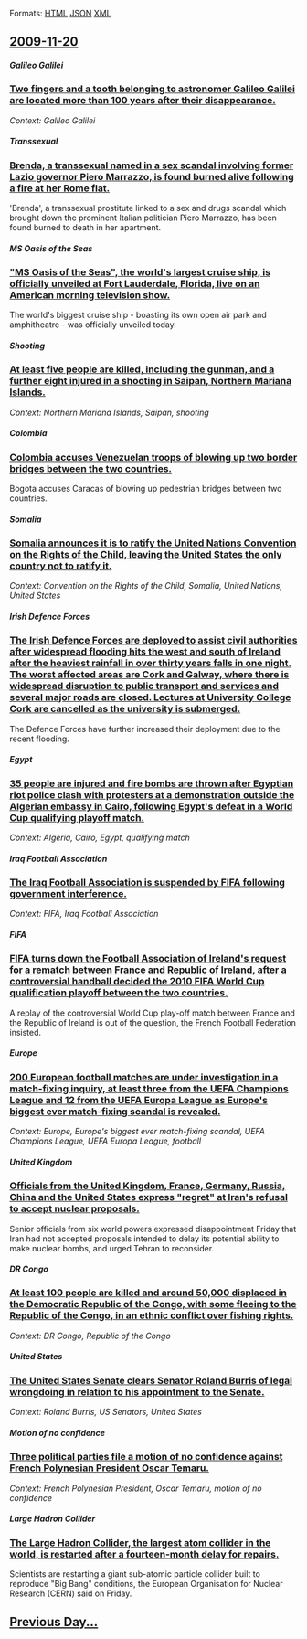 
Formats: [HTML](2009/11/20/index.html)  [JSON](2009/11/20/index.json)  [XML](2009/11/20/index.xml)  

## [2009-11-20](/news/2009/11/20/index.md)

##### Galileo Galilei
### [ Two fingers and a tooth belonging to astronomer Galileo Galilei are located more than 100 years after their disappearance. ](/news/2009/11/20/two-fingers-and-a-tooth-belonging-to-astronomer-galileo-galilei-are-located-more-than-100-years-after-their-disappearance.md)
_Context: Galileo Galilei_

##### Transsexual
### [ Brenda, a transsexual named in a sex scandal involving former Lazio governor Piero Marrazzo, is found burned alive following a fire at her Rome flat. ](/news/2009/11/20/brenda-a-transsexual-named-in-a-sex-scandal-involving-former-lazio-governor-piero-marrazzo-is-found-burned-alive-following-a-fire-at-her.md)
&#039;Brenda&#039;, a transsexual prostitute linked to a sex and drugs scandal which brought down the prominent Italian politician Piero Marrazzo, has been found burned to death in her apartment.

##### MS Oasis of the Seas
### [ "MS Oasis of the Seas", the world's largest cruise ship, is officially unveiled at Fort Lauderdale, Florida, live on an American morning television show. ](/news/2009/11/20/ms-oasis-of-the-seas-the-world-s-largest-cruise-ship-is-officially-unveiled-at-fort-lauderdale-florida-live-on-an-american-morning-te.md)
The world&#039;s biggest cruise ship - boasting its own open air park and amphitheatre - was officially unveiled today.

##### Shooting
### [ At least five people are killed, including the gunman, and a further eight injured in a shooting in Saipan, Northern Mariana Islands. ](/news/2009/11/20/at-least-five-people-are-killed-including-the-gunman-and-a-further-eight-injured-in-a-shooting-in-saipan-northern-mariana-islands.md)
_Context: Northern Mariana Islands, Saipan, shooting_

##### Colombia
### [ Colombia accuses Venezuelan troops of blowing up two border bridges between the two countries. ](/news/2009/11/20/colombia-accuses-venezuelan-troops-of-blowing-up-two-border-bridges-between-the-two-countries.md)
Bogota accuses Caracas of blowing up pedestrian bridges between two countries.

##### Somalia
### [ Somalia announces it is to ratify the United Nations Convention on the Rights of the Child, leaving the United States the only country not to ratify it. ](/news/2009/11/20/somalia-announces-it-is-to-ratify-the-united-nations-convention-on-the-rights-of-the-child-leaving-the-united-states-the-only-country-not.md)
_Context: Convention on the Rights of the Child, Somalia, United Nations, United States_

##### Irish Defence Forces
### [ The Irish Defence Forces are deployed to assist civil authorities after widespread flooding hits the west and south of Ireland after the heaviest rainfall in over thirty years falls in one night. The worst affected areas are Cork and Galway, where there is widespread disruption to public transport and services and several major roads are closed. Lectures at University College Cork are cancelled as the university is submerged. ](/news/2009/11/20/the-irish-defence-forces-are-deployed-to-assist-civil-authorities-after-widespread-flooding-hits-the-west-and-south-of-ireland-after-the-he.md)
The Defence Forces have further increased their deployment due to the recent flooding.

##### Egypt
### [ 35 people are injured and fire bombs are thrown after Egyptian riot police clash with protesters at a demonstration outside the Algerian embassy in Cairo, following Egypt's defeat in a World Cup qualifying playoff match. ](/news/2009/11/20/35-people-are-injured-and-fire-bombs-are-thrown-after-egyptian-riot-police-clash-with-protesters-at-a-demonstration-outside-the-algerian-em.md)
_Context: Algeria, Cairo, Egypt, qualifying match_

##### Iraq Football Association
### [ The Iraq Football Association is suspended by FIFA following government interference. ](/news/2009/11/20/the-iraq-football-association-is-suspended-by-fifa-following-government-interference.md)
_Context: FIFA, Iraq Football Association_

##### FIFA
### [ FIFA turns down the Football Association of Ireland's request for a rematch between France and Republic of Ireland, after a controversial handball decided the 2010 FIFA World Cup qualification playoff between the two countries. ](/news/2009/11/20/fifa-turns-down-the-football-association-of-ireland-s-request-for-a-rematch-between-france-and-republic-of-ireland-after-a-controversial-h.md)
A replay of the controversial World Cup play-off match between France and the Republic of Ireland is out of the question, the French Football Federation insisted.

##### Europe
### [ 200 European football matches are under investigation in a match-fixing inquiry, at least three from the UEFA Champions League and 12 from the UEFA Europa League as Europe's biggest ever match-fixing scandal is revealed. ](/news/2009/11/20/200-european-football-matches-are-under-investigation-in-a-match-fixing-inquiry-at-least-three-from-the-uefa-champions-league-and-12-from.md)
_Context: Europe, Europe's biggest ever match-fixing scandal, UEFA Champions League, UEFA Europa League, football_

##### United Kingdom
### [ Officials from the United Kingdom, France, Germany, Russia, China and the United States express "regret" at Iran's refusal to accept nuclear proposals. ](/news/2009/11/20/officials-from-the-united-kingdom-france-germany-russia-china-and-the-united-states-express-regret-at-iran-s-refusal-to-accept-nuclea.md)
Senior officials from six world powers expressed disappointment Friday that Iran had not accepted proposals intended to delay its potential ability to make nuclear bombs, and urged Tehran to reconsider.

##### DR Congo
### [ At least 100 people are killed and around 50,000 displaced in the Democratic Republic of the Congo, with some fleeing to the Republic of the Congo, in an ethnic conflict over fishing rights. ](/news/2009/11/20/at-least-100-people-are-killed-and-around-50-000-displaced-in-the-democratic-republic-of-the-congo-with-some-fleeing-to-the-republic-of-th.md)
_Context: DR Congo, Republic of the Congo_

##### United States
### [ The United States Senate clears Senator Roland Burris of legal wrongdoing in relation to his appointment to the Senate. ](/news/2009/11/20/the-united-states-senate-clears-senator-roland-burris-of-legal-wrongdoing-in-relation-to-his-appointment-to-the-senate.md)
_Context: Roland Burris, US Senators, United States_

##### Motion of no confidence
### [ Three political parties file a motion of no confidence against French Polynesian President Oscar Temaru. ](/news/2009/11/20/three-political-parties-file-a-motion-of-no-confidence-against-french-polynesian-president-oscar-temaru.md)
_Context: French Polynesian President, Oscar Temaru, motion of no confidence_

##### Large Hadron Collider
### [ The Large Hadron Collider, the largest atom collider in the world, is restarted after a fourteen-month delay for repairs. ](/news/2009/11/20/the-large-hadron-collider-the-largest-atom-collider-in-the-world-is-restarted-after-a-fourteen-month-delay-for-repairs.md)
Scientists are restarting a giant sub-atomic particle collider built to reproduce &quot;Big Bang&quot; conditions, the European Organisation for Nuclear Research (CERN) said on Friday.

## [Previous Day...](/news/2009/11/19/index.md)

